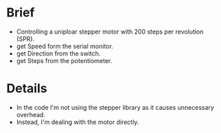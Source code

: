 # Brief
 * Controlling a uniploar stepper motor with 200 steps per revolution (SPR).
 * get Speed form the serial monitor.
 * get Direction from the switch.
 * get Steps from the potentiometer.
# Details 
 * In the code I'm not using the stepper library as it causes unnecessary overhead.
 * Instead, I'm dealing with the motor directly.

